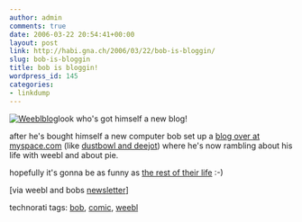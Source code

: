 ```yaml
---
author: admin
comments: true
date: 2006-03-22 20:54:41+00:00
layout: post
link: http://habi.gna.ch/2006/03/22/bob-is-bloggin/
slug: bob-is-bloggin
title: bob is bloggin!
wordpress_id: 145
categories:
- linkdump
---
```



[![Weeblblog](http://habi.gna.ch/blog/images/weeblblog-tm.jpg)](http://habi.gna.ch/blog/images/weeblblog.jpg)look who's got himself a new blog!
  
after he's bought himself a new computer bob set up a [blog over at myspace.com](http://blog.myspace.com/bobblog) (like [dustbowl and deejot](http://myspace.com/filewile)) where he's now rambling about his life with weebl and about pie.
  
hopefully it's gonna be as funny as [the rest of their life](http://weebls-stuff.com/wab/) :-)



[via weebl and bobs [newsletter](http://groups.yahoo.com/group/wblandbob/)]





technorati tags: [bob](http://www.technorati.com/tag/bob), [comic](http://www.technorati.com/tag/comic), [weebl](http://www.technorati.com/tag/weebl)
